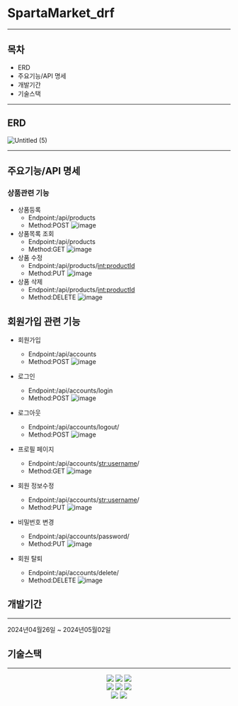 # SpartaMarket_drf
---
## 목차
* ERD
* 주요기능/API 명세
* 개발기간
* 기술스택

---

## ERD
![Untitled (5)](https://github.com/mellow-mars/SpartaMarket_DRF/assets/142032967/ed6b1f91-9474-4dd2-8373-85b296a1b7ab)

---

## 주요기능/API 명세

### 상품관련 기능
* 상품등록
    * Endpoint:/api/products
    * Method:POST
![image](https://github.com/mellow-mars/spartamarket/assets/142032967/270df0c7-3e08-454e-bcff-bb2d86191c54)
* 상품목록 조회
    * Endpoint:/api/products
    * Method:GET
![image](https://github.com/mellow-mars/spartamarket/assets/142032967/ff3f0fae-fdf2-4491-8706-b33e6e99a3aa)
* 상품 수정
    * Endpoint:/api/products/<int:productId>
    * Method:PUT
![image](https://github.com/mellow-mars/spartamarket/assets/142032967/f1a70933-1668-40a1-af6a-48d7f53cc754)
* 상품 삭제
    * Endpoint:/api/products/<int:productId>
    * Method:DELETE
![image](https://github.com/mellow-mars/spartamarket/assets/142032967/6b22ed09-43f5-4f63-a729-b76a510dad0a)

## 회원가입 관련 기능

* 회원가입
    * Endpoint:/api/accounts 
    * Method:POST
![image](https://github.com/mellow-mars/spartamarket/assets/142032967/d639bf32-b2af-408a-9972-77d7ffafd7e9)
* 로그인
    * Endpoint:/api/accounts/login
    * Method:POST
![image](https://github.com/mellow-mars/spartamarket/assets/142032967/0519856c-cb8b-4a7a-842a-35f5226d29ca)
* 로그아웃
    * Endpoint:/api/accounts/logout/
    * Method:POST
![image](https://github.com/mellow-mars/SpartaMarket_DRF/assets/142032967/02ff3cc1-8a1f-4f92-af9a-23846ee70181)


* 프로필 페이지
    * Endpoint:/api/accounts/<str:username>/
    * Method:GET
![image](https://github.com/mellow-mars/spartamarket/assets/142032967/4a07fca9-e9f9-462d-a1a2-e2cefa366fc7)
* 회원 정보수정
    * Endpoint:/api/accounts/<str:username>/
    * Method:PUT
![image](https://github.com/mellow-mars/spartamarket/assets/142032967/ecb47be1-21be-4ab5-86e9-f665913a113b)

* 비밀번호 변경
    * Endpoint:/api/accounts/password/
    * Method:PUT
![image](https://github.com/mellow-mars/spartamarket/assets/142032967/7203aa1c-8278-43cc-a939-a9c45919b583)

* 회원 탈퇴 
    * Endpoint:/api/accounts/delete/
    * Method:DELETE
![image](https://github.com/mellow-mars/spartamarket/assets/142032967/5408ebe9-24ec-40c3-a3ed-251c2b275e1b)

## 개발기간
---
2024년04월26일 ~ 2024년05월02일

## 기술스택
---
<div align="center">
<img src="https://img.shields.io/badge/python-3776AB?style=for-the-badge&logo=python&logoColor=white">
<img src="https://img.shields.io/badge/django-092E20.svg?&style=for-the-badge&logo=django&logoColor=white">
<img src="https://img.shields.io/badge/postman-FF6C37.svg?&style=for-the-badge&logo=postman&logoColor=white">
<br>
<img src="https://img.shields.io/badge/git-F05032?style=for-the-badge&logo=git&logoColor=white">
<img src="https://img.shields.io/badge/github-181717?style=for-the-badge&logo=github&logoColor=white">
<img src="https://img.shields.io/badge/Slack-4A154B?style=for-the-badge&logo=Slack&logoColor=white">
<br>
<img src="https://img.shields.io/badge/notion-000000?style=for-the-badge&logo=notion&logoColor=white">
<img src="https://img.shields.io/badge/google-sheets-34A853?style=for-the-badge&logo=google-sheets&logoColor=white">
